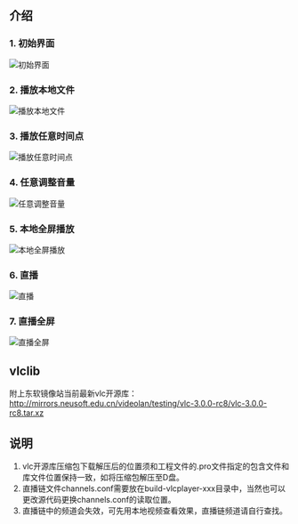 ## 介绍
### 1.  初始界面
![初始界面](https://images.gitee.com/uploads/images/2020/0722/151811_098c0a0f_7615585.png "初始界面.PNG")
### 2.  播放本地文件
![播放本地文件](https://images.gitee.com/uploads/images/2020/0722/151852_6ffe47f8_7615585.png "播放本地文件.PNG")
### 3.  播放任意时间点
![播放任意时间点](https://images.gitee.com/uploads/images/2020/0722/151930_97cbd721_7615585.png "播放任意时间点.PNG")
### 4.  任意调整音量
![任意调整音量](https://images.gitee.com/uploads/images/2020/0722/151957_ab27788f_7615585.png "任意调整音量.PNG")
### 5.  本地全屏播放
![本地全屏播放](https://images.gitee.com/uploads/images/2020/0722/152015_82bb9c0b_7615585.png "本地全屏播放.PNG")
### 6.  直播
![直播](https://images.gitee.com/uploads/images/2020/0722/152030_dca00088_7615585.png "直播.PNG")
### 7.  直播全屏
![直播全屏](https://images.gitee.com/uploads/images/2020/0722/152041_52ceee9d_7615585.png "直播全屏.PNG")

## vlclib
附上东软镜像站当前最新vlc开源库：http://mirrors.neusoft.edu.cn/videolan/testing/vlc-3.0.0-rc8/vlc-3.0.0-rc8.tar.xz

## 说明
1. vlc开源库压缩包下载解压后的位置须和工程文件的.pro文件指定的包含文件和库文件位置保持一致，如将压缩包解压至D盘。
2. 直播链文件channels.conf需要放在build-vlcplayer-xxx目录中，当然也可以更改源代码更换channels.conf的读取位置。
3. 直播链中的频道会失效，可先用本地视频查看效果，直播链频道请自行查找。
